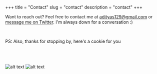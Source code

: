 +++
title = "Contact"
slug = "contact"
description = "contact"
+++

Want to reach out? Feel free to contact me at adityas129@gmail.com or [message me on Twitter](https://twitter.com/adityas129). I'm always down for a conversation :)

<br />


PS: Also, thanks for stopping by, here's a cookie for you 
<br />
<br />
<br />
<br />

![alt text](https://media.giphy.com/media/XGUbC0v51YzuGkN7zw/source.gif "Cookie")
![alt text](https://drive.google.com/drive/u/0/my-drive "Cookie")


